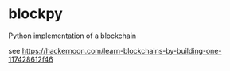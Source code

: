 # blockpy
Python implementation of a blockchain

see https://hackernoon.com/learn-blockchains-by-building-one-117428612f46
